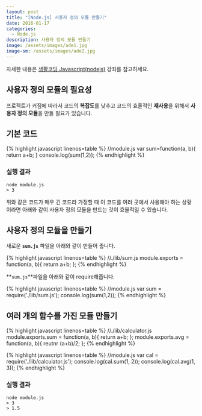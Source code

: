 ```yaml
---
layout: post
title: "[Node.js] 사용자 정의 모듈 만들기"
date: 2016-01-17
categories:
  - Node.js
description: 사용자 정의 모듈 만들기
image: /assets/images/ade1.jpg
image-sm: /assets/images/ade2.jpg
---
```


자세한 내용은 [생활코딩 Javascript(nodejs)](https://opentutorials.org/course/2136/12444)
강좌를 참고하세요.

## 사용자 정의 모듈의 필요성
프로젝트가 커짐에 따라서 코드의 **복잡도**를 낮추고 코드의 효율적인 **재사용**을 
위해서 **사용자 정의 모듈**을 만들 필요가 있습니다.

## 기본 코드

{% highlight javascript linenos=table %}
//module.js
var sum=function(a, b){
	return a+b;
}
console.log(sum(1,2));
{% endhighlight %}

### 실행 결과

	node module.js
	> 3

위와 같은 코드가 매우 긴 코드라 가정할 때 이 코드를 여러 곳에서 사용해야 하는 상황이라면
아래와 같이 사용자 정의 모듈을 만드는 것이 효율적일 수 있습니다.

## 사용자 정의 모듈을 만들기

새로운 **`sum.js`** 파일을 아래와 같이 만들어 줍니다.

{% highlight javascript linenos=table %}
//./lib/sum.js
module.exports = function(a, b){
	return a+b;
};
{% endhighlight %}

**`sum.js`**파일을 아래와 같이 require해줍니다.

{% highlight javascript linenos=table %}
//module.js
var sum = require('./lib/sum.js');
console.log(sum(1,2));
{% endhighlight %}

## 여러 개의 함수를 가진 모듈 만들기

{% highlight javascript linenos=table %}
//./lib/calculator.js
module.exports.sum = function(a, b){
	return a+b;
};
module.exports.avg = function(a, b){
	reutnr (a+b)/2;
};
{% endhighlight %}


{% highlight javascript linenos=table %}
//module.js
var cal = require('./lib/calculator.js');
console.log(cal.sum(1, 2));
console.log(cal.avg(1, 3));
{% endhighlight %}

### 실행 결과

	node module.js
	> 3
	> 1.5

